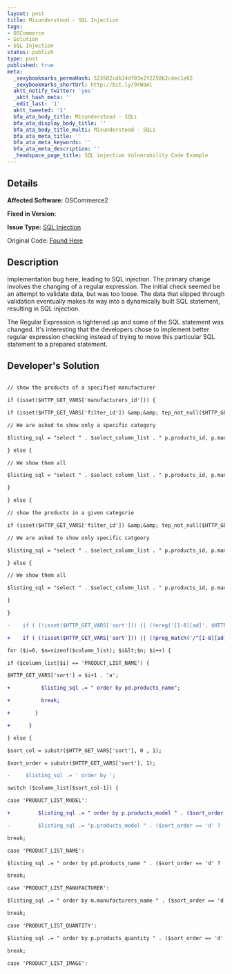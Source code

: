 ```yaml
---
layout: post
title: Misunderstood - SQL Injection
tags:
- OSCommerce
- Solution
- SQL Injection
status: publish
type: post
published: true
meta:
  _sexybookmarks_permaHash: 523502cdb14df03e2f2250b2c4ec1e02
  _sexybookmarks_shortUrl: http://bit.ly/9rWaml
  aktt_notify_twitter: 'yes'
  _aktt_hash_meta: ''
  _edit_last: '1'
  aktt_tweeted: '1'
  bfa_ata_body_title: Misunderstood - SQLi
  bfa_ata_display_body_title: ''
  bfa_ata_body_title_multi: Misunderstood - SQLi
  bfa_ata_meta_title: ''
  bfa_ata_meta_keywords: ''
  bfa_ata_meta_description: ''
  _headspace_page_title: SQL injection Vulnerability Code Example
---
```

## Details
__Affected Software:__ OSCommerce2

__Fixed in Version:__

__Issue Type:__ <a href="http://spotthevuln.com/category/vulnerability/sql-injection/">SQL Injection</a>

Original Code: <a title="Paid" href="http://spotthevuln.com/2010/03/misunderstood/" target="_blank">Found Here</a>
## Description
Implementation bug here, leading to SQL injection. The primary change involves the changing of a regular expression. The initial check seemed be an attempt to validate data, but was too loose. The data that slipped through validation eventually makes its way into a dynamically built SQL statement, resulting in SQL injection.

The Regular Expression is tightened up and some of the SQL statement was changed. It's interesting that the developers chose to implement better regular expression checking instead of trying to move this particular SQL statement to a prepared statement.
## Developer's Solution
```diff

// show the products of a specified manufacturer

if (isset($HTTP_GET_VARS['manufacturers_id'])) {

if (isset($HTTP_GET_VARS['filter_id']) &amp;&amp; tep_not_null($HTTP_GET_VARS['filter_id'])) {

// We are asked to show only a specific category

$listing_sql = "select " . $select_column_list . " p.products_id, p.manufacturers_id, p.products_price, p.products_tax_class_id, IF(s.status, s.specials_new_products_price, NULL) as specials_new_products_price, IF(s.status, s.specials_new_products_price, p.products_price) as final_price from " . TABLE_PRODUCTS . " p left join " . TABLE_SPECIALS . " s on p.products_id = s.products_id, " . TABLE_PRODUCTS_DESCRIPTION . " pd, " . TABLE_MANUFACTURERS . " m, " . TABLE_PRODUCTS_TO_CATEGORIES . " p2c where p.products_status = '1' and p.manufacturers_id = m.manufacturers_id and m.manufacturers_id = '" . (int)$HTTP_GET_VARS['manufacturers_id'] . "' and p.products_id = p2c.products_id and pd.products_id = p2c.products_id and pd.language_id = '" . (int)$languages_id . "' and p2c.categories_id = '" . (int)$HTTP_GET_VARS['filter_id'] . "'";

} else {

// We show them all

$listing_sql = "select " . $select_column_list . " p.products_id, p.manufacturers_id, p.products_price, p.products_tax_class_id, IF(s.status, s.specials_new_products_price, NULL) as specials_new_products_price, IF(s.status, s.specials_new_products_price, p.products_price) as final_price from " . TABLE_PRODUCTS . " p left join " . TABLE_SPECIALS . " s on p.products_id = s.products_id, " . TABLE_PRODUCTS_DESCRIPTION . " pd, " . TABLE_MANUFACTURERS . " m where p.products_status = '1' and pd.products_id = p.products_id and pd.language_id = '" . (int)$languages_id . "' and p.manufacturers_id = m.manufacturers_id and m.manufacturers_id = '" . (int)$HTTP_GET_VARS['manufacturers_id'] . "'";

}

} else {

// show the products in a given categorie

if (isset($HTTP_GET_VARS['filter_id']) &amp;&amp; tep_not_null($HTTP_GET_VARS['filter_id'])) {

// We are asked to show only specific catgeory

$listing_sql = "select " . $select_column_list . " p.products_id, p.manufacturers_id, p.products_price, p.products_tax_class_id, IF(s.status, s.specials_new_products_price, NULL) as specials_new_products_price, IF(s.status, s.specials_new_products_price, p.products_price) as final_price from " . TABLE_PRODUCTS . " p left join " . TABLE_SPECIALS . " s on p.products_id = s.products_id, " . TABLE_PRODUCTS_DESCRIPTION . " pd, " . TABLE_MANUFACTURERS . " m, " . TABLE_PRODUCTS_TO_CATEGORIES . " p2c where p.products_status = '1' and p.manufacturers_id = m.manufacturers_id and m.manufacturers_id = '" . (int)$HTTP_GET_VARS['filter_id'] . "' and p.products_id = p2c.products_id and pd.products_id = p2c.products_id and pd.language_id = '" . (int)$languages_id . "' and p2c.categories_id = '" . (int)$current_category_id . "'";

} else {

// We show them all

$listing_sql = "select " . $select_column_list . " p.products_id, p.manufacturers_id, p.products_price, p.products_tax_class_id, IF(s.status, s.specials_new_products_price, NULL) as specials_new_products_price, IF(s.status, s.specials_new_products_price, p.products_price) as final_price from " . TABLE_PRODUCTS_DESCRIPTION . " pd, " . TABLE_PRODUCTS . " p left join " . TABLE_MANUFACTURERS . " m on p.manufacturers_id = m.manufacturers_id left join " . TABLE_SPECIALS . " s on p.products_id = s.products_id, " . TABLE_PRODUCTS_TO_CATEGORIES . " p2c where p.products_status = '1' and p.products_id = p2c.products_id and pd.products_id = p2c.products_id and pd.language_id = '" . (int)$languages_id . "' and p2c.categories_id = '" . (int)$current_category_id . "'";

}

}

-    if ( (!isset($HTTP_GET_VARS['sort'])) || (!ereg('[1-8][ad]', $HTTP_GET_VARS['sort'])) || (substr($HTTP_GET_VARS['sort'], 0, 1) &gt; sizeof($column_list)) ) {

+    if ( (!isset($HTTP_GET_VARS['sort'])) || (!preg_match('/^[1-8][ad]$/', $HTTP_GET_VARS['sort'])) || (substr($HTTP_GET_VARS['sort'], 0, 1) &gt; sizeof($column_list)) ) {

for ($i=0, $n=sizeof($column_list); $i&lt;$n; $i++) {

if ($column_list[$i] == 'PRODUCT_LIST_NAME') {

$HTTP_GET_VARS['sort'] = $i+1 . 'a';

+          $listing_sql .= " order by pd.products_name";

+          break;

+        }

+      }

} else {

$sort_col = substr($HTTP_GET_VARS['sort'], 0 , 1);

$sort_order = substr($HTTP_GET_VARS['sort'], 1);

-     $listing_sql .= ' order by ';

switch ($column_list[$sort_col-1]) {

case 'PRODUCT_LIST_MODEL':

+         $listing_sql .= " order by p.products_model " . ($sort_order == 'd' ? 'desc' : '') . ", pd.products_name";

-         $listing_sql .= "p.products_model " . ($sort_order == 'd' ? 'desc' : '') . ", pd.products_name";

break;

case 'PRODUCT_LIST_NAME':

$listing_sql .= " order by pd.products_name " . ($sort_order == 'd' ? 'desc' : '');

break;

case 'PRODUCT_LIST_MANUFACTURER':

$listing_sql .= " order by m.manufacturers_name " . ($sort_order == 'd' ? 'desc' : '') . ", pd.products_name";

break;

case 'PRODUCT_LIST_QUANTITY':

$listing_sql .= " order by p.products_quantity " . ($sort_order == 'd' ? 'desc' : '') . ", pd.products_name";

break;

case 'PRODUCT_LIST_IMAGE':

```
